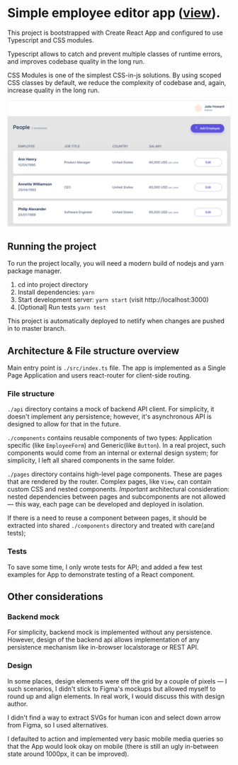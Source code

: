 # Simple employee editor app ([view](http://remote-test.netlify.app/)).

This project is bootstrapped with Create React App and configured to use
Typescript and CSS modules.

Typescript allows to catch and prevent multiple classes of runtime errors,
and improves codebase quality in the long run.

CSS Modules is one of the simplest CSS-in-js solutions. By using scoped
CSS classes by default, we reduce the complexity of codebase and, again,
increase quality in the long run.

![Preview](https://github.com/zastavnitskiy/remote-crud/raw/master/preview.png "Remote app preview")

## Running the project

To run the project locally, you will need a modern build of nodejs and yarn package manager.

1. cd into project directory
2. Install dependencies: `yarn`
3. Start development server: `yarn start` (visit http://localhost:3000)
4. [Optional] Run tests `yarn test`

This project is automatically deployed to netlify when changes are pushed in to master branch.

## Architecture & File structure overview

Main entry point is `./src/index.ts` file. The app is implemented as a Single Page Application and
users react-router for client-side routing.

### File structure

`./api` directory contains a mock of backend API client. For simplicity, it doesn't
implement any persistence; however, it's asynchronous API is designed to allow for that
in the future.

`./components` contains reusable components of two types: Application specific (like `EmployeeForm`) and Generic(like `Button`).
In a real project, such components would come from an internal or external design system; for simplicity, I left all shared
components in the same folder.

`./pages` directory contains high-level page components. These are pages that are rendered by the router.
Complex pages, like `View`, can contain custom CSS and nested components. _Important_ architectural consideration: nested dependencies between pages and subcomponents
are not allowed — this way, each page can be developed and deployed in isolation.

If there is a need to reuse a component between pages, it should be extracted into shared `./components` directory and treated with care(and tests);

### Tests

To save some time, I only wrote tests for API; and added a few test examples for App to demonstrate testing of a React component.

## Other considerations

### Backend mock

For simplicity, backend mock is implemented without any persistence. However, design of the backend api allows implementation of any persistence mechanism like in-browser localstorage or REST API.

### Design

In some places, design elements were off the grid by a couple of pixels — I such scenarios, I didn't stick to Figma's mockups but
allowed myself to round up and align elements. In real work, I would discuss this with design author.

I didn't find a way to extract SVGs for human icon and select down arrow from Figma, so I used alternatives.

I defaulted to action and implemented very basic mobile media queries so that the App would look okay on mobile
(there is still an ugly in-between state around 1000px, it can be improved).
